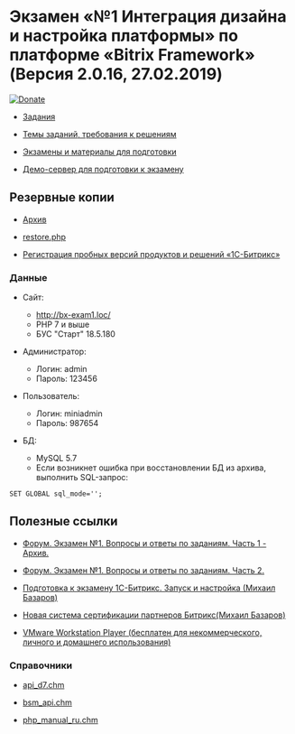# Экзамен «№1 Интеграция дизайна и настройка платформы» по платформе «Bitrix Framework» (Версия 2.0.16, 27.02.2019)

[![Donate](https://img.shields.io/badge/Donate-Yandex.Money-green.svg)](https://money.yandex.ru/to/410013131142938)

* [Задания](./wiki/tasks/tasks.md)

* [Темы заданий, требования к решениям](./wiki/pubinfo/Ex1Description.pdf)

* [Экзамены и материалы для подготовки](https://academy.1c-bitrix.ru/certification/exams.php)

* [Демо-сервер для подготовки к экзамену](https://training.1c-bitrix.ru/upload/exam_dev/pubinfo/demo-server.pdf)

## Резервные копии

* [Архив](https://yadi.sk/d/mcvwEOQUAaIclQ)

* [restore.php](http://www.1c-bitrix.ru/download/scripts/restore.php)

* [Регистрация пробных версий продуктов и решений «1С-Битрикс»](https://www.1c-bitrix.ru/bsm_register.php)

### Данные

* Сайт:
    * http://bx-exam1.loc/
    * PHP 7 и выше
    * БУС "Старт" 18.5.180

* Администратор:
    * Логин: admin
    * Пароль: 123456

* Пользователь:
    * Логин: miniadmin
    * Пароль: 987654

* БД:
    * MySQL 5.7
    * Если возникнет ошибка при восстановлении БД из архива, выполнить SQL-запрос:
````
SET GLOBAL sql_mode='';
````

## Полезные ссылки

* [Форум. Экзамен №1. Вопросы и ответы по заданиям. Часть 1 - Архив.](https://dev.1c-bitrix.ru/community/forums/forum6/topic83379/)

* [Форум. Экзамен №1. Вопросы и ответы по заданиям. Часть 2.](https://dev.1c-bitrix.ru/community/forums/forum6/topic96483/)

* [Подготовка к экзамену 1С-Битрикс. Запуск и настройка (Михаил Базаров)](https://www.youtube.com/watch?v=9wqmgVOoZVU)

* [Новая система сертификации партнеров Битрикс(Михаил Базаров)](https://www.youtube.com/watch?v=Gq1AnUsgnZE)

* [VMware Workstation Player (бесплатен для некоммерческого, личного и домашнего использования)](https://www.vmware.com/products/workstation-player/workstation-player-evaluation.html)

### Справочники

* [api_d7.chm](https://training.1c-bitrix.ru/upload/exam_dev/pubinfo/api_d7.chm)

* [bsm_api.chm](https://training.1c-bitrix.ru/upload/exam_dev/pubinfo/bsm_api.chm)

* [php_manual_ru.chm](https://training.1c-bitrix.ru/upload/exam_dev/pubinfo/php_manual_ru.chm)